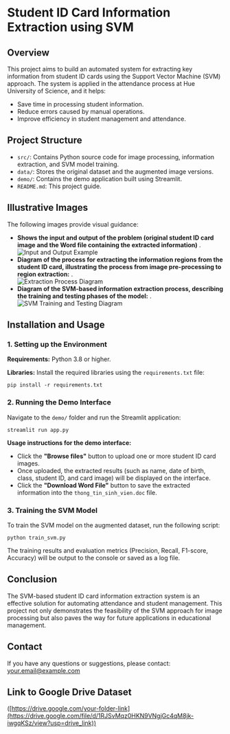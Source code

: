 
<body>
  <h1>Student ID Card Information Extraction using SVM</h1>

  <h2>Overview</h2>
  <p>
    This project aims to build an automated system for extracting key information from student ID cards using the Support Vector Machine (SVM) approach. The system is applied in the attendance process at Hue University of Science, and it helps:
  </p>
  <ul>
    <li>Save time in processing student information.</li>
    <li>Reduce errors caused by manual operations.</li>
    <li>Improve efficiency in student management and attendance.</li>
  </ul>

  <h2>Project Structure</h2>
  <ul>
    <li><code>src/</code>: Contains Python source code for image processing, information extraction, and SVM model training.</li>
    <li><code>data/</code>: Stores the original dataset and the augmented image versions.</li>
    <li><code>demo/</code>: Contains the demo application built using Streamlit.</li>
    <li><code>README.md</code>: This project guide.</li>
  </ul>

  <h2>Illustrative Images</h2>
  <p>
    The following images provide visual guidance:
  </p>
  <ul>
    <li>
      <strong>Shows the input and output of the problem (original student ID card image and the Word file containing the extracted information)</strong> .<br>
      <img src="https://i.ibb.co/jZh9Mvfd/image.png" alt="Input and Output Example" border="0">
    </li>
    <li>
      <strong>Diagram of the process for extracting the information regions from the student ID card, illustrating the process from image pre-processing to region extraction:</strong> .<br>
      <img src="https://i.ibb.co/8D9Kn7dS/image.png" alt="Extraction Process Diagram" border="0" />
    </li>
    <li>
      <strong>Diagram of the SVM-based information extraction process, describing the training and testing phases of the model:</strong> .<br>
      <img src="https://i.ibb.co/4gSWcbw9/image.png" alt="SVM Training and Testing Diagram" border="0">
    </li>
  </ul>

  <h2>Installation and Usage</h2>
  <h3>1. Setting up the Environment</h3>
  <p><strong>Requirements:</strong> Python 3.8 or higher.</p>
  <p><strong>Libraries:</strong> Install the required libraries using the <code>requirements.txt</code> file:</p>
  <pre><code>pip install -r requirements.txt</code></pre>

  <h3>2. Running the Demo Interface</h3>
  <p>Navigate to the <code>demo/</code> folder and run the Streamlit application:</p>
  <pre><code>streamlit run app.py</code></pre>
  <p><strong>Usage instructions for the demo interface:</strong></p>
  <ul>
    <li>Click the <strong>"Browse files"</strong> button to upload one or more student ID card images.</li>
    <li>Once uploaded, the extracted results (such as name, date of birth, class, student ID, and card image) will be displayed on the interface.</li>
    <li>Click the <strong>"Download Word File"</strong> button to save the extracted information into the <code>thong_tin_sinh_vien.doc</code> file.</li>
  </ul>

  <h3>3. Training the SVM Model</h3>
  <p>To train the SVM model on the augmented dataset, run the following script:</p>
  <pre><code>python train_svm.py</code></pre>
  <p>
    The training results and evaluation metrics (Precision, Recall, F1-score, Accuracy) will be output to the console or saved as a log file.
  </p>

  <h2>Conclusion</h2>
  <p>
    The SVM-based student ID card information extraction system is an effective solution for automating attendance and student management. This project not only demonstrates the feasibility of the SVM approach for image processing but also paves the way for future applications in educational management.
  </p>

  <h2>Contact</h2>
  <p>
    If you have any questions or suggestions, please contact: 
    <a href="tranhoang0320@gmail.com">your.email@example.com</a>
  </p>
</body>
</html>


## Link to Google Drive Dataset
([https://drive.google.com/your-folder-link](https://drive.google.com/file/d/1RJSvMqz0HKN9VNgjGc4qM8jk-iwgqKSz/view?usp=drive_link))
